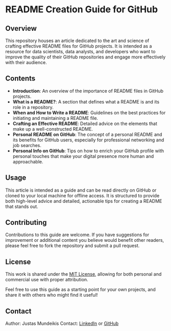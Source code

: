 # README Creation Guide for GitHub

## Overview

This repository houses an article dedicated to the art and science of crafting effective README files for GitHub projects. It is intended as a resource for data scientists, data analysts, and developers who want to improve the quality of their GitHub repositories and engage more effectively with their audience.

## Contents

- **Introduction**: An overview of the importance of README files in GitHub projects.
- **What is a README?**: A section that defines what a README is and its role in a repository.
- **When and How to Write a README**: Guidelines on the best practices for initiating and maintaining a README file.
- **Crafting an Effective README**: Detailed advice on the elements that make up a well-constructed README.
- **Personal README on GitHub**: The concept of a personal README and its benefits for GitHub users, especially for professional networking and job searches.
- **Personal Info on GitHub**: Tips on how to enrich your GitHub profile with personal touches that make your digital presence more human and approachable.

## Usage

This article is intended as a guide and can be read directly on GitHub or cloned to your local machine for offline access. It is structured to provide both high-level advice and detailed, actionable tips for creating a README that stands out.

## Contributing

Contributions to this guide are welcome. If you have suggestions for improvement or additional content you believe would benefit other readers, please feel free to fork the repository and submit a pull request.

## License

This work is shared under the [MIT License](LICENSE.md), allowing for both personal and commercial use with proper attribution.

Feel free to use this guide as a starting point for your own projects, and share it with others who might find it useful!

## Contact

Author: Justas Mundeikis 
Contact: [LinkedIn](https://www.linkedin.com/in/justas-mundeikis/) or [GitHub](https://github.com/justasmundeikis)
